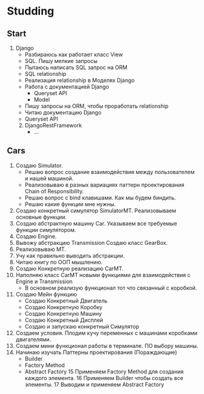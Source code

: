 # Studding

## Start ##
1. Django
   - Разбираюсь как работает класс View
   - SQL. Пишу мелкие запросы
   - Пытаюсь написать SQL запрос на ORM
   - SQL relationship
   - Реализация relationship в Моделях Django
   - Работа с документацией Django 
     - Queryset API 
     - Model
   - Пишу запросы на ORM, чтобы проработать relationship
   - Читаю документацию Django 
   - Queryset API
   2. DjangoRestFramework
      - ...
## Cars ##
1. Создаю Simulator. 
   - Решаю вопрос создание взаимодействия между пользователем и нашей машиной.
   - Реализовываю в разных вариациях паттерн проектирования Chain of Responsibility.
   - Решаю вопрос с bind клавишами. Как мы будем биндить.
   - Решаю какие функции мне нужны.
2. Создаю конкретный симулятор SimulatorMT. Реализовываем основные функции.
3. Создаю абстрактную машину Car. Указываем все требуемые функции симулятором.
4. Создаю Engine. 
5. Вывожу абстракцию Transmission Создаю класс GearBox.
6. Реализовываю МТ.
7. Учу как правильно выводить абстракции.
8. Читаю книгу по ООП мышлению.
9. Создаю Конкретную реализацию CarMT.
10. Наполняю класс CarMT новыми функциями для взаимодействия с Engine и Transmission
    - В основном реализую функционал тот что связанный с коробкой.
11. Создаю Мейн функцию
    - Создаю Конкретный Двигатель
    - Создаю Конкретную Коробку
    - Создаю Конкретную Машину
    - Создаю Конкретный Дисплей
    - Создаю и запускаю конкретный Симулятор
12. Создаем условия. Плодим кучу переменных с машинами коробками двигателями.
13. Создаем мини функционал работы в терминале. ПО выбору машины.
14. Начинаю изучать Паттерны проектирования (Пораждающие)
    - Builder
    - Factory Method
    - Abstract Factory
15 Применяем Factory Method для создания каждого элемента.
16 Применяем Builder чтобы создать все элементы.
17 Выводим и применяем Abstract Factory